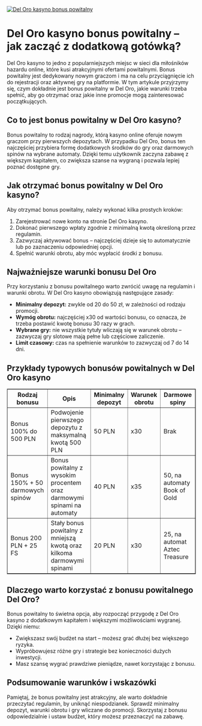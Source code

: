 [![Del Oro kasyno bonus powitalny](https://123-caf.pages.dev/gitsignup.png)](https://vrmoo.ru/Bt82HjjY)

<h1>Del Oro kasyno bonus powitalny – jak zacząć z dodatkową gotówką?</h1> <p>Del Oro kasyno to jedno z popularniejszych miejsc w sieci dla miłośników hazardu online, które kusi atrakcyjnymi ofertami powitalnymi. Bonus powitalny jest dedykowany nowym graczom i ma na celu przyciągnięcie ich do rejestracji oraz aktywnej gry na platformie. W tym artykule przyjrzymy się, czym dokładnie jest bonus powitalny w Del Oro, jakie warunki trzeba spełnić, aby go otrzymać oraz jakie inne promocje mogą zainteresować początkujących.</p>  <h2>Co to jest bonus powitalny w Del Oro kasyno?</h2> <p>Bonus powitalny to rodzaj nagrody, którą kasyno online oferuje nowym graczom przy pierwszych depozytach. W przypadku Del Oro, bonus ten najczęściej przybiera formę dodatkowych środków do gry oraz darmowych spinów na wybrane automaty. Dzięki temu użytkownik zaczyna zabawę z większym kapitałem, co zwiększa szanse na wygraną i pozwala lepiej poznać dostępne gry.</p>  <h2>Jak otrzymać bonus powitalny w Del Oro kasyno?</h2> <p>Aby otrzymać bonus powitalny, należy wykonać kilka prostych kroków:</p> <ol>   <li>Zarejestrować nowe konto na stronie Del Oro kasyno.</li>   <li>Dokonać pierwszego wpłaty zgodnie z minimalną kwotą określoną przez regulamin.</li>   <li>Zazwyczaj aktywować bonus – najczęściej dzieje się to automatycznie lub po zaznaczeniu odpowiedniej opcji.</li>   <li>Spełnić warunki obrotu, aby móc wypłacić środki z bonusu.</li> </ol>  <h2>Najważniejsze warunki bonusu Del Oro</h2> <p>Przy korzystaniu z bonusu powitalnego warto zwrócić uwagę na regulamin i warunki obrotu. W Del Oro kasyno obowiązują następujące zasady:</p> <ul>   <li><strong>Minimalny depozyt:</strong> zwykle od 20 do 50 zł, w zależności od rodzaju promocji.</li>   <li><strong>Wymóg obrotu:</strong> najczęściej x30 od wartości bonusu, co oznacza, że trzeba postawić kwotę bonusu 30 razy w grach.</li>   <li><strong>Wybrane gry:</strong> nie wszystkie tytuły wliczają się w warunek obrotu – zazwyczaj gry slotowe mają pełne lub częściowe zaliczenie.</li>   <li><strong>Limit czasowy:</strong> czas na spełnienie warunków to zazwyczaj od 7 do 14 dni.</li> </ul>  <h2>Przykłady typowych bonusów powitalnych w Del Oro kasyno</h2> <table border="1" cellpadding="6" cellspacing="0" style="border-collapse: collapse; width: 100%;">   <thead>     <tr>       <th>Rodzaj bonusu</th>       <th>Opis</th>       <th>Minimalny depozyt</th>       <th>Warunek obrotu</th>       <th>Darmowe spiny</th>     </tr>   </thead>   <tbody>     <tr>       <td>Bonus 100% do 500 PLN</td>       <td>Podwojenie pierwszego depozytu z maksymalną kwotą 500 PLN</td>       <td>50 PLN</td>       <td>x30</td>       <td>Brak</td>     </tr>     <tr>       <td>Bonus 150% + 50 darmowych spinów</td>       <td>Bonus powitalny z wysokim procentem oraz darmowymi spinami na automaty</td>       <td>40 PLN</td>       <td>x35</td>       <td>50, na automaty Book of Gold</td>     </tr>     <tr>       <td>Bonus 200 PLN + 25 FS</td>       <td>Stały bonus powitalny z mniejszą kwotą oraz kilkoma darmowymi spinami</td>       <td>20 PLN</td>       <td>x30</td>       <td>25, na automat Aztec Treasure</td>     </tr>   </tbody> </table>  <h2>Dlaczego warto korzystać z bonusu powitalnego Del Oro?</h2> <p>Bonus powitalny to świetna opcja, aby rozpocząć przygodę z Del Oro kasyno z dodatkowym kapitałem i większymi możliwościami wygranej. Dzięki niemu:</p> <ul>   <li>Zwiększasz swój budżet na start – możesz grać dłużej bez większego ryzyka.</li>   <li>Wypróbowujesz różne gry i strategie bez konieczności dużych inwestycji.</li>   <li>Masz szansę wygrać prawdziwe pieniądze, nawet korzystając z bonusu.</li> </ul>  <h2>Podsumowanie warunków i wskazówki</h2> <p>Pamiętaj, że bonus powitalny jest atrakcyjny, ale warto dokładnie przeczytać regulamin, by uniknąć niespodzianek. Sprawdź minimalny depozyt, warunki obrotu i gry wliczane do promocji. Skorzystaj z bonusu odpowiedzialnie i ustaw budżet, który możesz przeznaczyć na zabawę.</p>